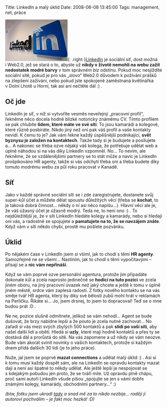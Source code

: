 Title: LinkedIn a malý úklid
Date: 2008-06-08 13:45:00
Tags: management, net, práce

![obrázek](images/57.jpg){: .right }[LinkedIn](http://www.linkedin.com) je sociální síť, dost možná i Web2.0, jež se stará o to, abyste už **nikdy v životě nemohli na webu zažít nedostatek modré barvy** v tom správném *biz* odstínu. Pokud moc nesjíždíte sociální sítě, pokud je pro vás „slovo“ Web2.0 důvodem k požívání prášků na zlepšení zažívání, nebo pokud jste spokojeně zaměstnaná květinářka v Dolní Lhotě u Horní, tak asi ani nečtěte dál :) .

## Oč jde

LinkedIn je síť, v níž si vytvoříte vesměs neveřejný „pracovní profil“, řekněme něco docela hodně blízké notoricky známému CV. Tímto profilem se pak chlubíte **lidem, které máte ve své síti**. To jsou kamarádi a kolegové, které různě posbíráte. Nikdo jiný než oni pak váš profil a vaše kontakty nevidí. K čemu to je? Jak vám řekne každý úspěšnější podnikající, **svět byznysu je založen na kontaktech**. Takže tady si je budujete a posilujete a… A nakonec se třeba ozve nějaký váš kolega, že potřebuje udělat web a úplně náhodou si na vás díky LinkedIn vzpomněl. No… To nevím, ale řekněme, že se vzdálenějšími partnery se to stát může a navíc je LinkedIn prošpikováno HR agenty, takže si vás odchytí třeba oni a třeba budete díky tomuto modrému webu za půl roku pracovat v Kanadě.

## Síť

Jako v každé správné sociální síti se i zde zaregistrujete, dostanete svůj super-kůl účet a můžete dělat spoustu důležitých věcí (třeba se **kochat**, to je taková dobrá činnost… někdy o ní asi něco napíšu…). Hlavní věcí ale je, že váš úžasný účet je úžasně modrý. Teda ne, to není ono :) . To nejdůležitější je, že v síti LinkedIn hledáte kolegy a kamarády, nebo si hledají oni vás, a radostně se spojujete a **pamatujete na to, že se navzájem znáte**. Když vám v síti někdo chybí, prostě mu pošlete pozvánku.

## Úklid

Po nějakém čase v LinkedIn jsem si všiml, jak to chodí s těmi **HR agenty**. Samozřejmě ne se všemi… Nastíním, jak to chodí s těmi vypočítavými – přisají se a **nic vám nepřináší**.

Když se vám poprvé ozve personální agentura, protože jim připadáte dokonale kůl a zcela naprosto jedinečně se **hodící na tuto pozici** ve zcela jiném oboru, na jiný pracovní úvazek než jaký chcete a ještě k tomu v úplně jiném městě, srdce vám zaplesá radostí. Z fotky nového kontaktu se na vás směje tvář HR agenta, který by díky své bělosti zubů mohl hrát v reklamách na Perličku. Říkáte si… Jo, jsem drsnej, to jsem to dopracoval! Teď se o mne budou prát :D .

Ne ne, pozice slušně odmítnete, jelikož se vám nehodí… Agent se bude dušovat, že brzy nabídne lepší a že pouto je zcela nutné zachovat… No zařadí si vás mezi svých zbylých 500 kontaktů a pak **slídí po vaší síti**, aby našel další lidi a oběti. Hledá si **uzly**, které mají hodně kontaktů a přes ty se dostává dál a prorůstá do sítě. Na vás zapomene a už nikdy se vám neozve. Bude vám akorát svinit novinky o vašich kontaktech, protože si každým dnem přidá dalších 30 lidí (je to jeho práce).

Nuže, jal jsem se poprvé **mazat connections** a udělat malý úklid :) . Asi si k tomu musí každý dospět sám, ale na LinkedIn se opravdu kontakty mazat dají a není asi špatné to někdy udělat. Ale ještě lepší je nespojovat se s kdejakým pobudou jen proto, že se tváří mile. Už opravdu plně chápu, proč sami autoři LinkedIn všude píšou „spojujte se jen s vámi dobře známými kolegy, kamarády, obchodními partnery…“ :)

*(btw, fotku jsem ukradl [tady](http://www.flickr.com/photos/8633528@N06/576632144/) a snad mě za to nikdo nezbije… raději ji autorovi pochválím – je fakt moc hezká! :D)*